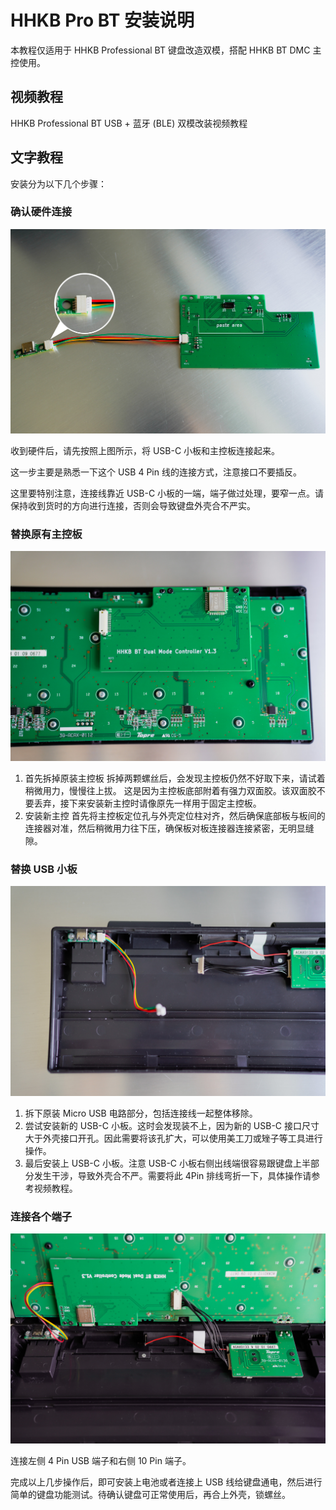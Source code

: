 # HHKB Pro BT 安装说明

本教程仅适用于 HHKB Professional BT 键盘改造双模，搭配 HHKB BT DMC 主控使用。

## 视频教程
HHKB Professional BT USB + 蓝牙 (BLE) 双模改装视频教程

## 文字教程
安装分为以下几个步骤：

### 确认硬件连接
![图1 USB-C小板与主控板连接方式](assets/image-4.png)

收到硬件后，请先按照上图所示，将 USB-C 小板和主控板连接起来。

这一步主要是熟悉一下这个 USB 4 Pin 线的连接方式，注意接口不要插反。

这里要特别注意，连接线靠近 USB-C 小板的一端，端子做过处理，要窄一点。请保持收到货时的方向进行连接，否则会导致键盘外壳合不严实。

### 替换原有主控板
![图2 主控板安装效果](assets/image-5.png)


1. 首先拆掉原装主控板
拆掉两颗螺丝后，会发现主控板仍然不好取下来，请试着稍微用力，慢慢往上拔。
这是因为主控板底部附着有强力双面胶。该双面胶不要丢弃，接下来安装新主控时请像原先一样用于固定主控板。
2. 安装新主控
首先将主控板定位孔与外壳定位柱对齐，然后确保底部板与板间的连接器对准，然后稍微用力往下压，确保板对板连接器连接紧密，无明显缝隙。

### 替换 USB 小板
![图3 USB-C 小板安装效果](assets/image-6.png)

1. 拆下原装 Micro USB 电路部分，包括连接线一起整体移除。
2. 尝试安装新的 USB-C 小板。这时会发现装不上，因为新的 USB-C 接口尺寸大于外壳接口开孔。因此需要将该孔扩大，可以使用美工刀或矬子等工具进行操作。
3. 最后安装上 USB-C 小板。注意 USB-C 小板右侧出线端很容易跟键盘上半部分发生干涉，导致外壳合不严。需要将此 4Pin 排线弯折一下，具体操作请参考视频教程。

### 连接各个端子

![图4 整体安装后的效果](assets/image-7.png)

连接左侧 4 Pin USB 端子和右侧 10 Pin 端子。

完成以上几步操作后，即可安装上电池或者连接上 USB 线给键盘通电，然后进行简单的键盘功能测试。待确认键盘可正常使用后，再合上外壳，锁螺丝。